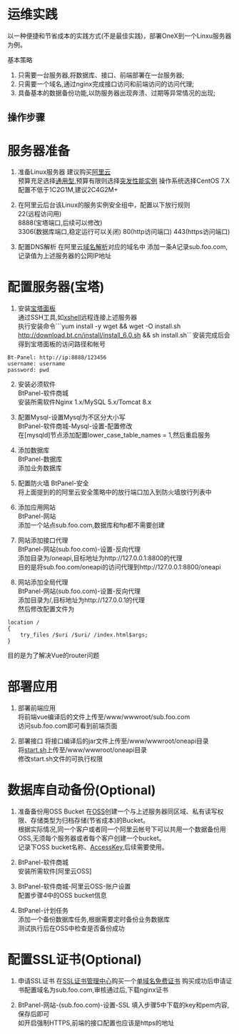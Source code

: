 # 运维实践
以一种便捷和节省成本的实践方式(不是最佳实践)，部署OneX到一个Linxu服务器为例。

基本策略

1. 只需要一台服务器,将数据库、接口、前端部署在一台服务器;
2. 只需要一个域名,通过nginx完成接口访问和前端访问的访问代理;
3. 具备基本的数据备份功能,以防服务器出现奔溃、过期等异常情况的出现;

## 操作步骤

# 服务器准备
1. 准备Linux服务器
建议购买[阿里云](https://ecs-buy.aliyun.com/wizard#/prepay/cn-hangzhou)  
预算充足选择[通用型](https://help.aliyun.com/document_detail/108490.html),预算有限则选择[突发性能实例](https://help.aliyun.com/document_detail/59977.html)
操作系统选择CentOS 7.X    
配置不低于1C2G1M,建议2C4G2M+

2. 在阿里云后台该Linux的服务实例安全组中，配置以下放行规则   
22(远程访问用)       
8888(宝塔端口,后续可以修改)       
3306(数据库端口,稳定运行可以关闭)
80(http访问端口)
443(https访问端口)

3. 配置DNS解析
在阿里云[域名解析](https://dns.console.aliyun.com/#/dns/domainList)对应的域名中
添加一条A记录sub.foo.com,记录值为上述服务器的公网IP地址

# 配置服务器(宝塔)

1. 安装[宝塔面板](https://www.bt.cn/)   
通过SSH工具,如[xshell](https://www.portablesoft.org/xshell-xftp-6-integrated/)远程连接上述服务器   
执行安装命令```yum install -y wget && wget -O install.sh http://download.bt.cn/install/install_6.0.sh && sh install.sh``
安装完成后会得到宝塔面板的访问路径和帐号
```
Bt-Panel: http://ip:8888/123456
username: username
password: pwd
```
  
2. 安装必须软件		
BtPanel-软件商城     
安装所需软件Nginx 1.x/MySQL 5.x/Tomcat 8.x

3. 配置Mysql-设置Mysql为不区分大小写   
BtPanel-软件商城-Mysql-设置-配置修改      
在[mysqld]节点添加配置lower_case_table_names = 1,然后重启服务
     
4. 添加数据库	
BtPanel-数据库      
添加业务数据库

5. 配置防火墙
BtPanel-安全      
将上面提到的的阿里云安全策略中的放行端口加入到防火墙放行列表中

5. 添加应用网站	
BtPanel-网站      
添加一个站点sub.foo.com,数据库和ftp都不需要创建

7. 网站添加接口代理     
BtPanel-网站(sub.foo.com)-设置-反向代理     
添加目录为/oneapi,目标地址为http://127.0.0.1:8800的代理      
目的是将sub.foo.com/oneapi的访问代理到http://127.0.0.1:8800/oneapi

8. 网站添加全局代理     
BtPanel-网站(sub.foo.com)-设置-反向代理  
添加目录为/,目标地址为http://127.0.0.1的代理      
然后修改配置文件为
```
location /
{
    try_files /$uri /$uri/ /index.html$args;
}
```
目的是为了解决Vue的router问题

# 部署应用

1. 部署前端应用   
将前端vue编译后的文件上传至/www/wwwroot/sub.foo.com         
访问sub.foo.com即可看到前端页面

2. 部署接口
将接口编译后的jar文件上传至/www/wwwroot/oneapi目录    
将[start.sh](start.sh)上传至/www/wwwroot/oneapi目录    
修改start.sh文件的可执行权限

# 数据库自动备份(Optional)

1. 准备备份用OSS Bucket
在[OSS](https://oss.console.aliyun.com/bucket)创建一个与上述服务器同区域、私有读写权限、存储类型为归档存储(节省成本)的Bucket。       
根据实际情况,同一个客户或者同一个阿里云帐号下可以共用一个数据备份用OSS,无须每个服务器或者每个客户创建一个bucket。      
记录下OSS bucket名称、[AccessKey](https://usercenter.console.aliyun.com/#/manage/ak),后续需要使用。

2. BtPanel-软件商城     
安装所需软件[阿里云OSS]

3. BtPanel-软件商城-阿里云OSS-账户设置     
配置步骤4中的OSS bucket信息

4. BtPanel-计划任务      
添加一个备份数据库任务,根据需要定时备份业务数据库   
测试执行后在OSS中检查是否备份成功

# 配置SSL证书(Optional)

1. 申请SSL证书
在[SSL证书管理中心](https://yundun.console.aliyun.com/?p=cas#/overview/cn-hangzhou)购买一个[单域名免费证书](https://common-buy.aliyun.com/?commodityCode=cas)
购买成功后申请证书配置域名为sub.foo.com,审核通过后,下载nginx证书

2. BtPanel-网站-(sub.foo.com)-设置-SSL 
填入步骤5中下载的key和pem内容,保存后即可        
如开启强制HTTPS,前端的接口配置也应该是https的地址
